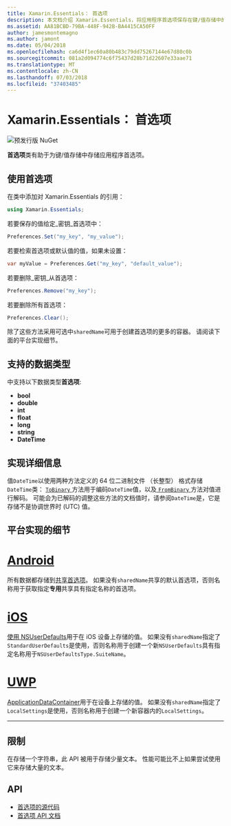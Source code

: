 ```yaml
---
title: Xamarin.Essentials： 首选项
description: 本文档介绍 Xamarin.Essentials，将应用程序首选项保存在键/值存储中的首选项类。 它讨论了如何使用类和可以存储的数据的类型。
ms.assetid: AA81BCBD-79BA-448F-942B-BA4415CA50FF
author: jamesmontemagno
ms.author: jamont
ms.date: 05/04/2018
ms.openlocfilehash: ca6d4f1ec60a80b483c79dd75267144e67d80c0b
ms.sourcegitcommit: 081a2d094774c6f75437d28b71d22607e33aae71
ms.translationtype: MT
ms.contentlocale: zh-CN
ms.lasthandoff: 07/03/2018
ms.locfileid: "37403485"
---
```

# <a name="xamarinessentials-preferences"></a>Xamarin.Essentials： 首选项

![预发行版 NuGet](~/media/shared/pre-release.png)

**首选项**类有助于为键/值存储中存储应用程序首选项。

## <a name="using-preferences"></a>使用首选项

在类中添加对 Xamarin.Essentials 的引用：

```csharp
using Xamarin.Essentials;
```

若要保存的值给定_密钥_首选项中：

```csharp
Preferences.Set("my_key", "my_value");
```

若要检索首选项或默认值的值，如果未设置：

```csharp
var myValue = Preferences.Get("my_key", "default_value");
```

若要删除_密钥_从首选项：

```csharp
Preferences.Remove("my_key");
```

若要删除所有首选项：

```csharp
Preferences.Clear();
```

除了这些方法采用可选中`sharedName`可用于创建首选项的更多的容器。 请阅读下面的平台实现细节。

## <a name="supported-data-types"></a>支持的数据类型

中支持以下数据类型**首选项**:

- **bool**
- **double**
- **int**
- **float**
- **long**
- **string**
- **DateTime**

## <a name="implementation-details"></a>实现详细信息

值`DateTime`以使用两种方法定义的 64 位二进制文件 （长整型） 格式存储`DateTime`类： [ `ToBinary` ](xref:System.DateTime.ToBinary)方法用于编码`DateTime`值，以及[ `FromBinary` ](xref:System.DateTime.FromBinary(System.Int64))方法对值进行解码。 可能会为已解码的调整这些方法的文档值时，请参阅`DateTime`是，它是存储不是协调世界时 (UTC) 值。

## <a name="platform-implementation-specifics"></a>平台实现的细节

# <a name="androidtabandroid"></a>[Android](#tab/android)

所有数据都存储到[共享首选项](https://developer.android.com/training/data-storage/shared-preferences.html)。 如果没有`sharedName`共享的默认首选项，否则名称用于获取指定**专用**共享具有指定名称的首选项。

# <a name="iostabios"></a>[iOS](#tab/ios)

[使用 NSUserDefaults](https://docs.microsoft.com/en-us/xamarin/ios/app-fundamentals/user-defaults)用于在 iOS 设备上存储的值。 如果没有`sharedName`指定了`StandardUserDefaults`是使用，否则名称用于创建一个新`NSUserDefaults`具有指定名称用于`NSUserDefaultsType.SuiteName`。

# <a name="uwptabuwp"></a>[UWP](#tab/uwp)

[ApplicationDataContainer](https://docs.microsoft.com/en-us/uwp/api/windows.storage.applicationdatacontainer)用于在设备上存储的值。 如果没有`sharedName`指定了`LocalSettings`是使用，否则名称用于创建一个新容器内的`LocalSettings`。

--------------

## <a name="limitations"></a>限制

在存储一个字符串，此 API 被用于存储少量文本。  性能可能比不上如果尝试使用它来存储大量的文本。

## <a name="api"></a>API

- [首选项的源代码](https://github.com/xamarin/Essentials/tree/master/Xamarin.Essentials/Preferences)
- [首选项 API 文档](xref:Xamarin.Essentials.Preferences)
